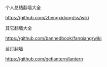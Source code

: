 个人总结翻墙大全 

https://github.com/zhengxidong/ss/wiki

其它翻墙大全

https://github.com/bannedbook/fanqiang/wiki

蓝灯翻墙

https://github.com/getlantern/lantern
